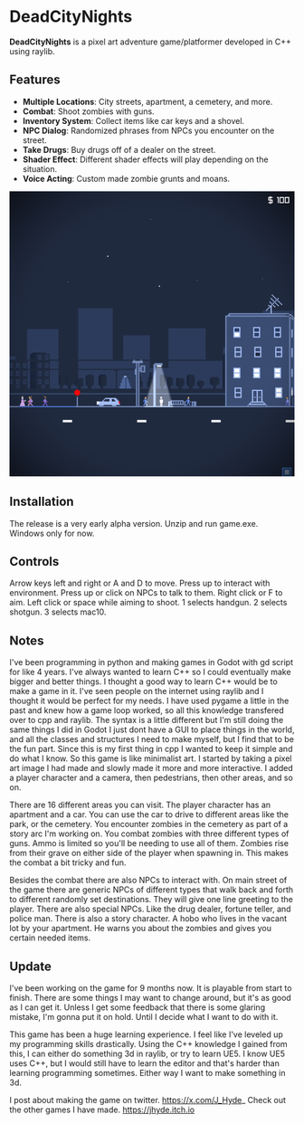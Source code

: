 # DeadCityNights

**DeadCityNights** is a pixel art adventure game/platformer developed in C++ using raylib.  

## Features
- **Multiple Locations**: City streets, apartment, a cemetery, and more.
- **Combat**: Shoot zombies with guns.
- **Inventory System**: Collect items like car keys and a shovel.
- **NPC Dialog**: Randomized phrases from NPCs you encounter on the street.
- **Take Drugs**: Buy drugs off of a dealer on the street.
- **Shader Effect**: Different shader effects will play depending on the situation.
- **Voice Acting**: Custom made zombie grunts and moans.

![Screenshot of the game](ScreenShot0.png)

## Installation
The release is a very early alpha version. Unzip and run game.exe. Windows only for now. 

## Controls
Arrow keys left and right or A and D to move. Press up to interact with environment. Press up or click on NPCs to talk to them. Right click or F to aim. Left click or space while aiming to shoot. 1 selects handgun. 2 selects shotgun. 3 selects mac10. 

## Notes
I've been programming in python and making games in Godot with gd script for like 4 years. I've always wanted to learn C++ so I could eventually make bigger and better things. I thought a good way to learn C++ would be to make a game in it. I've seen people on the internet using raylib and I thought it would be perfect for my needs. I have used pygame a little in the past and knew how a game loop worked, so all this knowledge transfered over to cpp and raylib. The syntax is a little different but I'm still doing the same things I did in Godot I just dont have a GUI to place things in the world, and all the classes and structures I need to make myself, but I find that to be the fun part. Since this is my first thing in cpp I wanted to keep it simple and do what I know. So this game is like minimalist art. I started by taking a pixel art image I had made and slowly made it more and more interactive. I added a player character and a camera, then pedestrians, then other areas, and so on. 

There are 16 different areas you can visit. The player character has an apartment and a car. You can use the car to drive to different areas like the park, or the cemetery. You encounter zombies in the cemetery as part of a story arc I'm working on. You combat zombies with three different types of guns. Ammo is limited so you'll be needing to use all of them. Zombies rise from their grave on either side of the player when spawning in. This makes the combat a bit tricky and fun. 

Besides the combat there are also NPCs to interact with. On main street of the game there are generic NPCs of different types that walk back and forth to different randomly set destinations. They will give one line greeting to the player. There are also special NPCs. Like the drug dealer, fortune teller, and police man. There is also a story character. A hobo who lives in the vacant lot by your apartment. He warns you about the zombies and gives you certain needed items. 

## Update

I've been working on the game for 9 months now. It is playable from start to finish. There are some things I may want to change around, but it's as good as I can get it. Unless I get some feedback that there is some glaring mistake, I'm gonna put it on hold. Until I decide what I want to do with it. 

This game has been a huge learning experience. I feel like I've leveled up my programming skills drastically. Using the C++ knowledge I gained from this, I can either do something 3d in raylib, or try to learn UE5. I know UE5 uses C++, but I would still have to learn the editor and that's harder than learning programming sometimes. Either way I want to make something in 3d.



I post about making the game on twitter. https://x.com/J_Hyde_
Check out the other games I have made. https://jhyde.itch.io